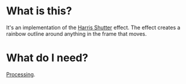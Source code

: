 # What is this?
It's an implementation of the [Harris Shutter](http://en.wikipedia.org/wiki/Harris_shutter) effect. The effect creates a rainbow outline around anything in the frame that moves.

# What do I need?
[Processing](http://processing.org/).
